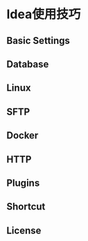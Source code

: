 # Idea使用技巧

## Basic Settings

## Database

## Linux

## SFTP

## Docker

## HTTP

## Plugins

## Shortcut

## License

